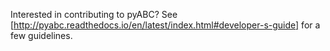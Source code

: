 Interested in contributing to pyABC? See [http://pyabc.readthedocs.io/en/latest/index.html#developer-s-guide] for a few guidelines.

